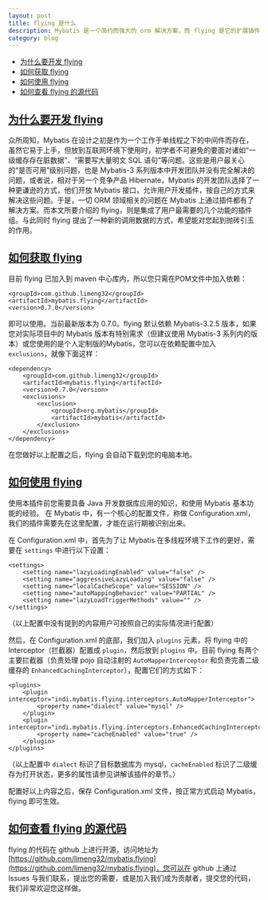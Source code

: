 ```yaml
---
layout: post
title: flying 是什么
description: Mybatis 是一个简约而强大的 orm 解决方案，而 flying 是它的扩展插件。
category: blog
---
```

<a id="Index"></a>
- [为什么要开发 flying](#%E4%B8%BA%E4%BB%80%E4%B9%88%E8%A6%81%E5%BC%80%E5%8F%91-flying)
- [如何获取 flying](#%E5%A6%82%E4%BD%95%E8%8E%B7%E5%8F%96-flying)
- [如何使用 flying](#%E5%A6%82%E4%BD%95%E4%BD%BF%E7%94%A8-flying)
- [如何查看 flying 的源代码](#%E5%A6%82%E4%BD%95%E6%9F%A5%E7%9C%8B-flying-%E7%9A%84%E6%BA%90%E4%BB%A3%E7%A0%81)

## [为什么要开发 flying](#Index)
众所周知，Mybatis 在设计之初是作为一个工作于单线程之下的中间件而存在，虽然它易于上手，但放到互联网环境下使用时，初学者不可避免的要面对诸如“一级缓存存在脏数据”、“需要写大量明文 SQL 语句”等问题。这些是用户最关心的“是否可用”级别问题，也是 Mybatis-3 系列版本中开发团队并没有完全解决的问题，或者说，相对于另一个竞争产品 Hibernate，Mybatis 的开发团队选择了一种更谦逊的方式，他们开放 Mybatis 接口，允许用户开发插件，按自己的方式来解决这些问题。于是，一切 ORM 领域相关的问题在 Mybatis 上通过插件都有了解决方案。而本文所要介绍的 flying，则是集成了用户最需要的几个功能的插件组。与此同时 flying 提出了一种新的调用数据的方式，希望能对您起到抛砖引玉的作用。

## [如何获取 flying](#Index)

目前 flying 已加入到 maven 中心库内，所以您只需在POM文件中加入依赖：
```
<groupId>com.github.limeng32</groupId>
<artifactId>mybatis.flying</artifactId>
<version>0.7.0</version>
```    
即可以使用。当前最新版本为 0.7.0。flying 默认依赖 Mybatis-3.2.5 版本，如果您对实际项目中的 Mybatis 版本有特别需求（但建议使用 Mybatis-3 系列内的版本）或您使用的是个人定制版的Mybatis，您可以在依赖配置中加入 `exclusions`，就像下面这样：
```
<dependency>
    <groupId>com.github.limeng32</groupId>
    <artifactId>mybatis.flying</artifactId>
    <version>0.7.0</version>
    <exclusions>
        <exclusion>
            <groupId>org.mybatis</groupId>
            <artifactId>mybatis</artifactId>
        </exclusion>
    </exclusions>
</dependency>
```
在您做好以上配置之后，flying 会自动下载到您的电脑本地。

## [如何使用 flying](#Index)

使用本插件前您需要具备 Java 开发数据库应用的知识，和使用 Mybatis 基本功能的经验。
在 Mybatis 中，有一个核心的配置文件，称做 Configuration.xml，我们的插件需要先在这里配置，才能在运行期被识别出来。

在 Configuration.xml 中，首先为了让 Mybatis 在多线程环境下工作的更好，需要在 `settings` 中进行以下设置：
```
<settings>
    <setting name="lazyLoadingEnabled" value="false" />
    <setting name="aggressiveLazyLoading" value="false" />
    <setting name="localCacheScope" value="SESSION" />
    <setting name="autoMappingBehavior" value="PARTIAL" />
    <setting name="lazyLoadTriggerMethods" value="" />
</settings>
```
（以上配置中没有提到的内容用户可按照自己的实际情况进行配置）
 
然后，在 Configuration.xml 的底部，我们加入 `plugins` 元素，将 flying 中的 Interceptor（拦截器）配置成 `plugin`，然后放到 `plugins` 中。目前 flying 有两个主要拦截器（负责处理 pojo 自动注射的 `AutoMapperInterceptor` 和负责完善二级缓存的 `EnhancedCachingInterceptor`），配置它们的方式如下：
```
<plugins>
    <plugin interceptor="indi.mybatis.flying.interceptors.AutoMapperInterceptor">
        <property name="dialect" value="mysql" />
    </plugin>
    <plugin interceptor="indi.mybatis.flying.interceptors.EnhancedCachingInterceptor">
        <property name="cacheEnabled" value="true" />
    </plugin>
</plugins>
```
（以上配置中 `dialect` 标识了目标数据库为 mysql，`cacheEnabled` 标识了二级缓存为打开状态，更多的属性请参见讲解该插件的章节。）

配置好以上内容之后，保存 Configuration.xml 文件，按正常方式启动 Mybatis，flying 即可生效。
 
## [如何查看 flying 的源代码](#Index)
 
flying 的代码在 github 上进行开源，访问地址为 [https://github.com/limeng32/mybatis.flying](https://github.com/limeng32/mybatis.flying)，您可以在 github 上通过 Issues 与我们联系，提出您的需要，或是加入我们成为贡献者，提交您的代码，我们非常欢迎您这样做。
